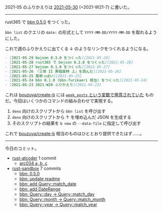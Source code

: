 2021-05 のふりかえりは [2021-05-30] (=2021-W21-7) に書いた。

---

rust365 で [bbn 0.5.0](https://github.com/bouzuya/rust-sandbox/releases/tag/bbn%2F0.5.0) をつくった。

`bbn list` のクエリの `date:` の形式として `YYYY-MM-DD/YYYY-MM-DD` を取れるようにした。

これで週のふりかえりに出てくる ↓ のようなリンクをつくれるようになる。

```markdown
- [2021-05-29 bejson 0.3.0 をつくった][2021-05-29]
- [2021-05-28 rust365 で bejson 0.2.0 をつくった][2021-05-28]
- [2021-05-27 bejson 0.1.0 をつくった][2021-05-27]
- [2021-05-26 『三体 II 黒暗森林 上』を読んだ][2021-05-26]
- [2021-05-25 風邪っぽい][2021-05-25]
- [2021-05-24 bbn 0.1.0 (bbn-furikaeri 相当) をつくった][2021-05-24]
- [2021-05-23 2021-W20 ふりかえり][2021-05-23]
```

これは [bouzuya/create-b] には [`week_posts` という変数で用意されていた](https://github.com/bouzuya/create-b/blob/01d69a6d1c6bbd42a958da6130cd56a4bb56830d/src/TemplateVariables.purs#L81) ものだ。今回はいくつかのコマンドの組み合わせで実現する。

1. `deno` 向けのスクリプトから `bbn list` を呼び出す
2. `deno` 向けのスクリプトから ↑ を埋め込んだ JSON を生成する
3. そのスクリプトの結果を `b new` の `--data-file` に指定して呼び出す

これで [bouzuya/create-b] 相当のものはひととおり提供できたはず……。

---

今日のコミット。

- [rust-atcoder](https://github.com/bouzuya/rust-atcoder) 1 commit
  - [arc034 a, b, c](https://github.com/bouzuya/rust-atcoder/commit/2162092b830685197ea43c6563dbf675d29d5aa6)
- [rust-sandbox](https://github.com/bouzuya/rust-sandbox) 7 commits
  - [bbn: 0.5.0](https://github.com/bouzuya/rust-sandbox/commit/2264741a3814d678a57ab0d4ac5fae01ac925c6d)
  - [bbn: update readme](https://github.com/bouzuya/rust-sandbox/commit/23563f37360e8eaff583ae121a8bbf1799c5aae4)
  - [bbn: add Query::match_date](https://github.com/bouzuya/rust-sandbox/commit/4ae146be80b027a479003fc574a6ec2bb65ddb0a)
  - [bbn: add DateRange](https://github.com/bouzuya/rust-sandbox/commit/e08e6960e01a85cf4214ac0da87d0ddac634d7ef)
  - [bbn: Query::day -> Query::match_day](https://github.com/bouzuya/rust-sandbox/commit/9a79eee3b9906241f2b8a159e981a505a1ae1446)
  - [bbn: Query::month -> Query::match_month](https://github.com/bouzuya/rust-sandbox/commit/665f84361b2b3a8295ce24f31370e2d07aa27612)
  - [bbn: Query::year -> Query::match_year](https://github.com/bouzuya/rust-sandbox/commit/e7819e2b3b1a26badfc18a02fa13d4ab55db5ef6)

[2021-05-30]: https://blog.bouzuya.net/2021/05/30/
[bouzuya/create-b]: https://github.com/bouzuya/create-b
